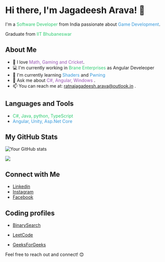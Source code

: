 # Hi there, I'm Jagadeesh Arava! 👋

I'm a <span style="color: #2ecc71;">Software Developer</span> from India passionate about <span style="color: #3498db;">Game Development</span>.

Graduate from <span style="color: #2ecc71;"> IIT Bhubaneswar </span>

## About Me

- 🌟 I love <span style="color: #9b59b6;">Math, Gaming and Cricket</span>.
- 💻 I'm currently working in <span style="color: #2ecc71;">Brane Enterprises</span> as <span> Angular Develeoper</span>
- 🌱 I'm currently learning <span style="color: #3498db;">Shaders  </span> and <span style="color:#3498db">Pwning</span>
- 💬 Ask me about <span style="color: #9b59b6;">C#, Angular, Windows  </span>.
- 📫 You can reach me at: ratnajagadeesh.arava@outlook.in .

## Languages and Tools

- <span style="color: #2ecc71;"> C#, Java, python, TypeScript</span>
- <span style="color: #3498db;">Angular, Unity, Asp.Net Core</span>
<!-- - <span style="color: #9b59b6;">[Any other relevant information]</span> -->

## My GitHub Stats

![Your GitHub stats](https://github-readme-stats.vercel.app/api?username=Ratnajagadeesharava&show_icons=true&theme=gruvbox)

<a href="https://github.com/Ratnajagadeesharava/github-readme-stats">
  <img align="center" src="https://github-readme-stats.vercel.app/api/top-langs/?username=Ratnajagadeesharava&layout=pie&langs_count=12&theme=gruvbox" />
</a>

## Connect with Me

- <a href="https://www.linkedin.com/in/ratna-jagadeesh-arava/" target="blank">Linkedin</a>
- <a href="https://www.instagram.com/_arava.jagadeesh/" target="blank">Instagram</a>
- <a href="https://facebook.com/ratnajagadeesh.arava" target="blank">Facebook</a>


## Coding profiles
- [BinarySearch](https://binarysearch.com/@/jagadeesharava)

- [LeetCode](https://leetcode.com/arj15/)

- [GeeksForGeeks](https://auth.geeksforgeeks.org/user/ratna_jagadeesh_arava/profile)


Feel free to reach out and connect! 😊
